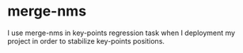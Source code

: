 # merge-nms
I use merge-nms in key-points regression task when I deployment my project in order to stabilize key-points positions.
